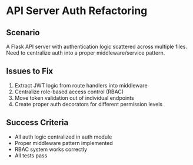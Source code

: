 # API Server Auth Refactoring

## Scenario
A Flask API server with authentication logic scattered across multiple files. Need to centralize auth into a proper middleware/service pattern.

## Issues to Fix
1. Extract JWT logic from route handlers into middleware
2. Centralize role-based access control (RBAC)
3. Move token validation out of individual endpoints
4. Create proper auth decorators for different permission levels

## Success Criteria
- All auth logic centralized in auth module
- Proper middleware pattern implemented
- RBAC system works correctly
- All tests pass
